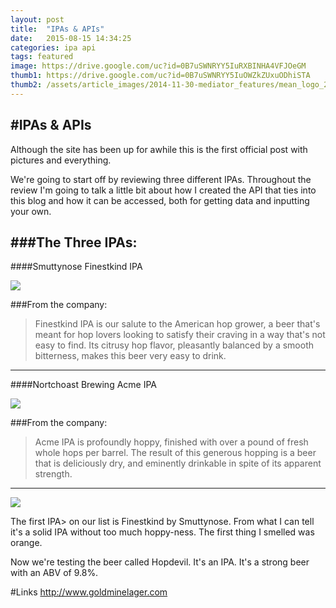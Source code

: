 ```yaml
---
layout: post
title:  "IPAs & APIs"
date:   2015-08-15 14:34:25
categories: ipa api
tags: featured
image: https://drive.google.com/uc?id=0B7uSWNRYY5IuRXBINHA4VFJOeGM
thumb1: https://drive.google.com/uc?id=0B7uSWNRYY5IuOWZkZUxuODhiSTA
thumb2: /assets/article_images/2014-11-30-mediator_features/mean_logo_2.jpg
---
```

#IPAs & APIs
---

Although the site has been up for awhile this is the first official post with pictures and everything.

We're going to start off by reviewing three different IPAs. Throughout the review I'm going to talk a little bit about how I created the API that ties into this blog and how it can be accessed, both for getting data and inputting your own.

###The Three IPAs:
---

####Smuttynose Finestkind IPA

<img src="https://drive.google.com/uc?id=0B7uSWNRYY5IuNDYzc0tGakMtN0k">

###From the company:
>Finestkind IPA is our salute to the American hop grower, a beer that's meant for hop lovers looking to satisfy their craving in a way that's not easy to find. Its citrusy hop flavor, pleasantly balanced by a smooth bitterness, makes this beer very easy to drink.
---

####Nortchoast Brewing Acme IPA

<img src="https://drive.google.com/uc?id=0B7uSWNRYY5IuQmM4YWFQbkJUSFE">

###From the company:
>Acme IPA is profoundly hoppy, finished with over a pound of fresh whole hops per barrel. The result of this generous hopping is a beer that is deliciously dry, and eminently drinkable in spite of its apparent strength.
---

<img src="https://drive.google.com/uc?id=0B7uSWNRYY5IuT2ZrajB5UTJhMVE">

The first <type>IPA></type> on our list is <beername>Finestkind</beername> by Smuttynose. From what I can tell it's a solid IPA without too much hoppy-ness. The first thing I smelled was orange.

Now we're testing the beer called <beername>Hopdevil</beername>. It's an <type>IPA</type>. It's a strong beer with an ABV of <abv>9.8</abv>%.

#Links
http://www.goldminelager.com
